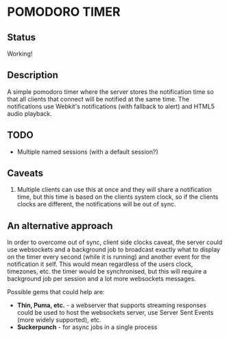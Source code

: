 POMODORO TIMER
==============

Status
------

Working!


Description
-----------

A simple pomodoro timer where the server stores the notification time so that
all clients that connect will be notified at the same time.
The notifications use Webkit's notifications (with fallback to alert) and HTML5
audio playback.


TODO
----

* Multiple named sessions (with a default session?)


Caveats
-------

1. Multiple clients can use this at once and they will share a notification
   time, but this time is based on the clients system clock, so if the clients
   clocks are different, the notifications will be out of sync.


An alternative approach
-----------------------

In order to overcome out of sync, client side clocks caveat, the server could
use websockets and a background job to broadcast exactly what to display on the
timer every second (while it is running) and another event for the notification
it self. This would mean regardless of the users clock, timezones, etc. the
timer would be synchronised, but this will require a background job per session
and a lot more websockets messages.

Possible gems that could help are:
* **Thin, Puma, etc.** - a webserver that supports streaming responses could be
  used to host the websockets server, use Server Sent Events (more widely
  supported), etc.
* **Suckerpunch** - for async jobs in a single process

